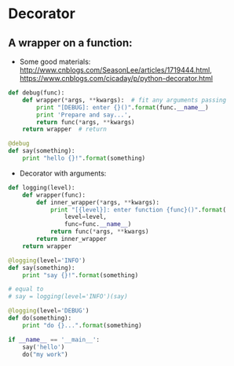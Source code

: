 # Decorator

## A wrapper on a function:
- Some good materials: http://www.cnblogs.com/SeasonLee/articles/1719444.html, https://www.cnblogs.com/cicaday/p/python-decorator.html
```python
def debug(func):
    def wrapper(*args, **kwargs):  # fit any arguments passing
        print "[DEBUG]: enter {}()".format(func.__name__)
        print 'Prepare and say...',
        return func(*args, **kwargs)
    return wrapper  # return

@debug
def say(something):
    print "hello {}!".format(something)
```
- Decorator with arguments:
```python
def logging(level):
    def wrapper(func):
        def inner_wrapper(*args, **kwargs):
            print "[{level}]: enter function {func}()".format(
                level=level,
                func=func.__name__)
            return func(*args, **kwargs)
        return inner_wrapper
    return wrapper

@logging(level='INFO')
def say(something):
    print "say {}!".format(something)

# equal to
# say = logging(level='INFO')(say)

@logging(level='DEBUG')
def do(something):
    print "do {}...".format(something)

if __name__ == '__main__':
    say('hello')
    do("my work")
```
